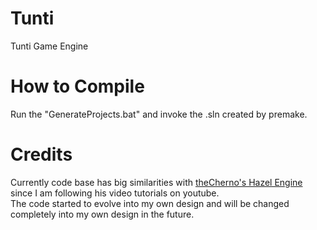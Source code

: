 # Tunti
Tunti Game Engine

# How to Compile 
Run the "GenerateProjects.bat" and invoke the .sln created by premake.

# Credits
Currently code base has big similarities with [theCherno's Hazel Engine](https://github.com/theCherno/Hazel)\
since I am following his video tutorials on youtube.\
The code started to evolve into my own design and will be changed completely into my own design in the future.
